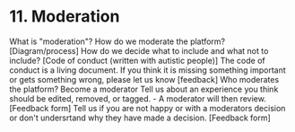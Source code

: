 # 11. Moderation

What is "moderation"?
How do we moderate the platform?
[Diagram/process]
How do we decide what to include and what not to include? 
[Code of conduct (written with autistic people)]
The code of conduct is a living document. If you think it is missing something important or gets something wrong, please let us know [feedback]
Who moderates the platform?
Become a moderator
Tell us about an experience you think should be edited, removed, or tagged. - A moderator will then review. [Feedback form]
Tell us if you are not happy or with a moderators decision or don't undersrtand why they have made a decision. [Feedback form]

#
